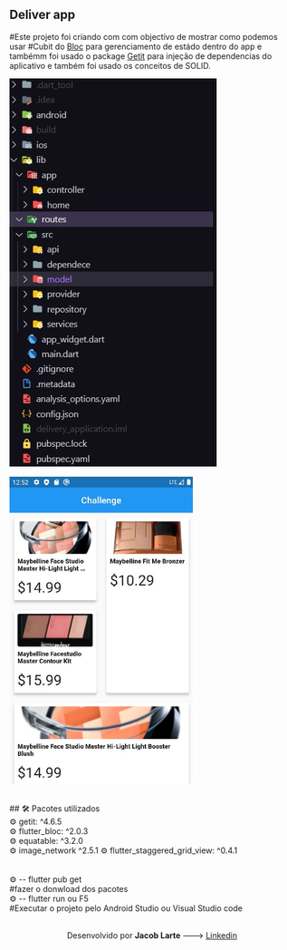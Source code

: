 ## Deliver app
#Este projeto  foi criando com com objectivo de mostrar como  podemos usar #Cubit do <a href="https://pub.dev/packages/flutter_bloc">Bloc</a> para gerenciamento de estádo   dentro do app e tambémm  foi usado o package <a href="https://pub.dev/packages/get_it">Getit</a> para injeção de dependencias do aplicativo e também foi usado os conceitos de SOLID.

![cap](https://github.com/Jacob-dvlp/challenge-delivery/blob/master/cap.jpg)<br>


![cap](https://github.com/Jacob-dvlp/challenge-delivery/blob/master/cap2.jpg)

<br>
## 🛠 Pacotes utilizados <br>  
⚙ getit: ^4.6.5 <br>  
⚙ flutter_bloc: ^2.0.3 <br>
⚙ equatable: ^3.2.0 <br>
⚙ image_network ^2.5.1
⚙ flutter_staggered_grid_view: ^0.4.1 <br>

<br>



 <br>
 ⚙ -- flutter pub get <br>
 #fazer o donwload dos pacotes <br>
 ⚙ -- flutter run ou F5 <br>
 #Executar o projeto pelo Android Studio ou Visual Studio code <br>
 
 

 <br>
 
  <p align=center > Desenvolvido por  <b> Jacob Larte </b>  ---> <a href="https://www.linkedin.com/in/jacob-lartes/">Linkedin</a> </p>
 


 
